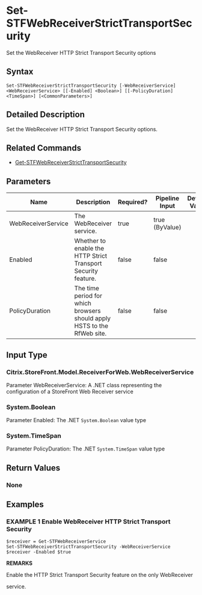 ﻿# Set-STFWebReceiverStrictTransportSecurity

Set the WebReceiver HTTP Strict Transport Security options

## Syntax

```
Set-STFWebReceiverStrictTransportSecurity [-WebReceiverService] <WebReceiverService> [[-Enabled] <Boolean>] [[-PolicyDuration] <TimeSpan>] [<CommonParameters>]
```

## Detailed Description

Set the WebReceiver HTTP Strict Transport Security options.

## Related Commands

* [Get-STFWebReceiverStrictTransportSecurity](Get-STFWebReceiverStrictTransportSecurity.md)

## Parameters

| Name   | Description | Required? | Pipeline Input | Default Value |
| --- | --- | --- | --- | --- |
|WebReceiverService|The WebReceiver service.|true|true (ByValue)| |
|Enabled|Whether to enable the HTTP Strict Transport Security feature.|false|false| |
|PolicyDuration|The time period for which browsers should apply HSTS to the RfWeb site.|false|false| |

## Input Type

### Citrix.StoreFront.Model.ReceiverForWeb.WebReceiverService

Parameter WebReceiverService: A .NET class representing the configuration of a StoreFront Web Receiver service

### System.Boolean

Parameter Enabled: The .NET `System.Boolean` value type

### System.TimeSpan

Parameter PolicyDuration: The .NET `System.TimeSpan` value type

## Return Values

### None

## Examples

### EXAMPLE 1 Enable WebReceiver HTTP Strict Transport Security

```
$receiver = Get-STFWebReceiverService
Set-STFWebReceiverStrictTransportSecurity -WebReceiverService $receiver -Enabled $true
```

**REMARKS**

Enable the HTTP Strict Transport Security feature on the only WebReceiver 

service.
